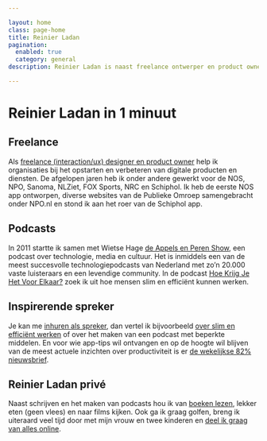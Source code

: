 ```yaml
---

layout: home
class: page-home
title: Reinier Ladan
pagination:
  enabled: true
  category: general
description: Reinier Ladan is naast freelance ontwerper en product owner ook podcaster, schrijver en bovengemiddeld geïnteresseerd in slim en efficïent werken.

---
```


# Reinier Ladan in 1 minuut

## Freelance

Als [freelance (interaction/ux) designer en product owner](/freelance) help ik organisaties bij het opstarten en verbeteren van digitale producten en diensten. De afgelopen jaren heb ik onder andere gewerkt voor de NOS, NPO, Sanoma, NLZiet, FOX Sports, NRC en Schiphol. Ik heb de eerste NOS app ontworpen, diverse websites van de Publieke Omroep samengebracht onder NPO.nl en stond ik aan het roer van de Schiphol app.

## Podcasts

In 2011 startte ik samen met Wietse Hage [de Appels en Peren Show](https://appelsenperenshow.nl), een podcast over technologie, media en cultuur. Het is inmiddels een van de meest succesvolle technologiepodcasts van Nederland met zo’n 20.000 vaste luisteraars en een levendige community. In de podcast [Hoe Krijg Je Het Voor Elkaar?](https://hoekrijgjehetvoorelkaar.nl) zoek ik uit hoe mensen slim en efficiënt kunnen werken.

## Inspirerende spreker

Je kan me [inhuren als spreker](/spreker), dan vertel ik bijvoorbeeld [over slim en efficiënt werken](/2019/06/06/medicijn-tegen-tijdsverspilling) of over het maken van een podcast met beperkte middelen. En voor wie app-tips wil ontvangen en op de hoogte wil blijven van de meest actuele inzichten over productiviteit is er [de wekelijkse 82% nieuwsbrief](/82procent-nieuwsbrief/).

## Reinier Ladan privé

Naast schrijven en het maken van podcasts hou ik van [boeken lezen](https://www.goodreads.com/user/show/22724505-reinier-ladan), lekker eten (geen vlees) en naar films kijken. Ook ga ik graag golfen, breng ik uiteraard veel tijd door met mijn vrouw en twee kinderen en [deel ik graag van alles online](/links).
